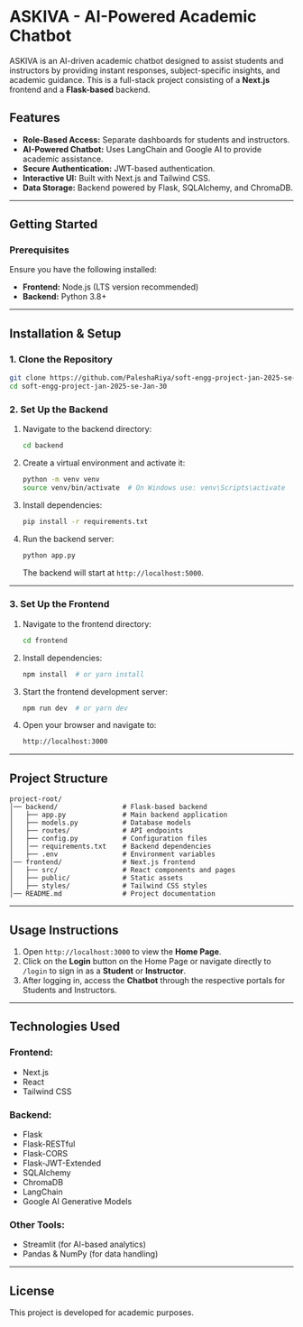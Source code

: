 # ASKIVA - AI-Powered Academic Chatbot

ASKIVA is an AI-driven academic chatbot designed to assist students and instructors by providing instant responses, subject-specific insights, and academic guidance. This is a full-stack project consisting of a **Next.js** frontend and a **Flask-based** backend.

## Features
- **Role-Based Access:** Separate dashboards for students and instructors.
- **AI-Powered Chatbot:** Uses LangChain and Google AI to provide academic assistance.
- **Secure Authentication:** JWT-based authentication.
- **Interactive UI:** Built with Next.js and Tailwind CSS.
- **Data Storage:** Backend powered by Flask, SQLAlchemy, and ChromaDB.

---

## Getting Started

### Prerequisites
Ensure you have the following installed:
- **Frontend:** Node.js (LTS version recommended)
- **Backend:** Python 3.8+

---

## Installation & Setup

### **1. Clone the Repository**
```sh
git clone https://github.com/PaleshaRiya/soft-engg-project-jan-2025-se-Jan-30.git
cd soft-engg-project-jan-2025-se-Jan-30
```

### **2. Set Up the Backend**
1. Navigate to the backend directory:
   ```sh
   cd backend
   ```
2. Create a virtual environment and activate it:
   ```sh
   python -m venv venv
   source venv/bin/activate  # On Windows use: venv\Scripts\activate
   ```
3. Install dependencies:
   ```sh
   pip install -r requirements.txt
   ```
4. Run the backend server:
   ```sh
   python app.py
   ```
   The backend will start at `http://localhost:5000`.

---

### **3. Set Up the Frontend**
1. Navigate to the frontend directory:
   ```sh
   cd frontend
   ```
2. Install dependencies:
   ```sh
   npm install  # or yarn install
   ```
3. Start the frontend development server:
   ```sh
   npm run dev  # or yarn dev
   ```
4. Open your browser and navigate to:
   ```sh
   http://localhost:3000
   ```

---

## Project Structure
```
project-root/
│── backend/                # Flask-based backend
│   ├── app.py              # Main backend application
│   ├── models.py           # Database models
│   ├── routes/             # API endpoints
│   ├── config.py           # Configuration files
│   │── requirements.txt    # Backend dependencies
│   ├── .env                # Environment variables
│── frontend/               # Next.js frontend
│   ├── src/                # React components and pages
│   ├── public/             # Static assets
│   ├── styles/             # Tailwind CSS styles
│── README.md               # Project documentation
```

---

## Usage Instructions
1. Open `http://localhost:3000` to view the **Home Page**.
2. Click on the **Login** button on the Home Page or navigate directly to `/login` to sign in as a **Student** or **Instructor**.
3. After logging in, access the **Chatbot** through the respective portals for Students and Instructors.

---

## Technologies Used
### **Frontend:**
- Next.js
- React
- Tailwind CSS

### **Backend:**
- Flask
- Flask-RESTful
- Flask-CORS
- Flask-JWT-Extended
- SQLAlchemy
- ChromaDB
- LangChain
- Google AI Generative Models

### **Other Tools:**
- Streamlit (for AI-based analytics)
- Pandas & NumPy (for data handling)

---

## License
This project is developed for academic purposes.




